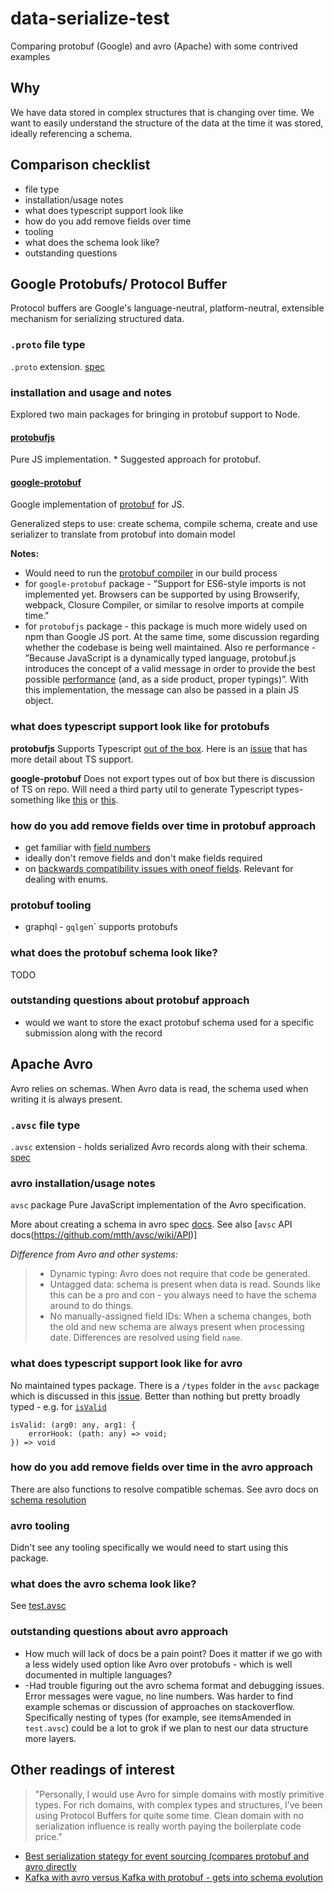 # data-serialize-test

Comparing protobuf (Google) and avro (Apache) with some contrived examples

## Why

We have data stored in complex structures that is changing over time. We want to easily understand the structure of the data at the time it was stored, ideally referencing a schema.

## Comparison checklist

- file type
- installation/usage notes
- what does typescript support look like
- how do you add remove fields over time
- tooling
- what does the schema look like?
- outstanding questions

## Google Protobufs/ Protocol Buffer

Protocol buffers are Google's language-neutral, platform-neutral, extensible mechanism for serializing structured data.

### `.proto` file type

`.proto` extension. [spec](https://developers.google.com/protocol-buffers/docs/proto3)

### installation and usage and notes

Explored two main packages for bringing in protobuf support to Node.

#### [protobufjs](https://www.npmjs.com/package/protobufjs)

Pure JS implementation. \* Suggested approach for protobuf.

#### [google-protobuf](https://www.npmjs.com/package/google-protobuf)

Google implementation of [protobuf](https://github.com/protocolbuffers/protobuf/tree/master/js) for JS.

Generalized steps to use: create schema, compile schema, create and use serializer to translate from protobuf into domain model

**Notes:**

- Would need to run the [protobuf compiler](https://github.com/protocolbuffers/protobuf#protocol-compiler-installation) in our build process
- for `google-protobuf` package - "Support for ES6-style imports is not implemented yet. Browsers can be supported by using Browserify, webpack, Closure Compiler, or similar to resolve imports at compile time."
- for `protobufjs` package - this package is much more widely used on npm than Google JS port. At the same time, some discussion regarding whether the codebase is being well maintained. Also re performance - ”Because JavaScript is a dynamically typed language, protobuf.js introduces the concept of a valid message in order to provide the best possible [performance](https://github.com/protobufjs/protobuf.js/#performance) (and, as a side product, proper typings)”. With this implementation, the message can also be passed in a plain JS object.

### what does typescript support look like for protobufs

**protobufjs**
Supports Typescript [out of the box](https://github.com/protobufjs/protobuf.js/#usage-with-typescript). Here is an [issue](https://github.com/protobufjs/protobuf.js/issues/1327) that has more detail about TS support.

**google-protobuf**
Does not export types out of box but there is discussion of TS on repo. Will need a third party util to generate Typescript types- something like [this](https://github.com/thesayyn/protoc-gen-ts) or [this](https://github.com/improbable-eng/ts-protoc-gen#readme).

### how do you add remove fields over time in protobuf approach

- get familiar with [field numbers](https://developers.google.com/protocol-buffers/docs/proto3#assigning_field_numbers)
- ideally don't remove fields and don't make fields required
- on [backwards compatibility issues with oneof fields](https://developers.google.com/protocol-buffers/docs/proto3#backwards-compatibility_issues). Relevant for dealing with enums.

### protobuf tooling

- graphql - `gqlge`n` supports protobufs

### what does the protobuf schema look like?

TODO

### outstanding questions about protobuf approach

- would we want to store the exact protobuf schema used for a specific submission along with the record

## Apache Avro

Avro relies on schemas. When Avro data is read, the schema used when writing it is always present.

### `.avsc` file type

`.avsc` extension - holds serialized Avro records along with their schema. [spec](https://avro.apache.org/docs/current/spec.html#Object+Container+Files)

### avro installation/usage notes

`avsc` package
Pure JavaScript implementation of the Avro specification.

More about creating a schema in avro spec [docs](https://avro.apache.org/docs/1.10.2/spec.html#schema_record). See also [`avsc` API docs(https://github.com/mtth/avsc/wiki/API)]

_Difference from Avro and other systems:_

> - Dynamic typing: Avro does not require that code be generated.
> - Untagged data: schema is present when data is read. Sounds like this can be a pro and con - you always need to have the schema around to do things.
> - No manually-assigned field IDs: When a schema changes, both the old and new schema are always present when processing date. Differences are resolved using field `name`.

### what does typescript support look like for avro

No maintained types package. There is a `/types` folder in the `avsc` package which is discussed in this [issue](https://github.com/mtth/avsc/issues/128). Better than nothing but pretty broadly typed - e.g. for [`isValid`](https://github.com/mtth/avsc/wiki/API)

```
isValid: (arg0: any, arg1: {
    errorHook: (path: any) => void;
}) => void
```

### how do you add remove fields over time in the avro approach

There are also functions to resolve compatible schemas. See avro docs on [schema resolution](https://avro.apache.org/docs/current/spec.html#Schema+Resolution)

### avro tooling

Didn't see any tooling specifically we would need to start using this package.

### what does the avro schema look like?

See [test.avsc](./src/test.avsc)

### outstanding questions about avro approach

- How much will lack of docs be a pain point? Does it matter if we go with a less widely used option like Avro over protobufs - which is well documented in multiple languages?
- -Had trouble figuring out the avro schema format and debugging issues. Error messages were vague, no line numbers. Was harder to find example schemas or discussion of approaches on stackoverflow. Specifically nesting of types (for example, see itemsAmended in `test.avsc`) could be a lot to grok if we plan to nest our data structure more layers.

## Other readings of interest

> "Personally, I would use Avro for simple domains with mostly primitive types. For rich domains, with complex types and structures, I’ve been using Protocol Buffers for quite some time. Clean domain with no serialization influence is really worth paying the boilerplate code price."

- [Best serialization stategy for event sourcing (compares protobuf and avro directly](https://blog.softwaremill.com/the-best-serialization-strategy-for-event-sourcing-9321c299632b)
- [Kafka with avro versus Kafka with protobuf - gets into schema evolution](https://simon-aubury.medium.com/kafka-with-avro-vs-kafka-with-protobuf-vs-kafka-with-json-schema-667494cbb2af)
